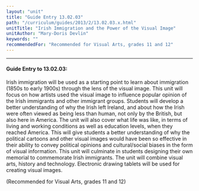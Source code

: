 ```yaml
---
layout: "unit"
title: "Guide Entry 13.02.03"
path: "/curriculum/guides/2013/2/13.02.03.x.html"
unitTitle: "Irish Immigration and the Power of the Visual Image"
unitAuthor: "Mary-Doris Devlin"
keywords: ""
recommendedFor: "Recommended for Visual Arts, grades 11 and 12"
---
```

<body>
<hr/>
<h4>
Guide Entry to 13.02.03:
</h4>
<p>
Irish immigration will be used as a starting point to learn about immigration (1850s to early 1900s) through the lens of the visual image. This unit will focus on how artists used the visual image to influence popular opinion of the Irish immigrants and other immigrant groups. Students will develop a better understanding of why the Irish left Ireland, and about how the Irish were often viewed as being less than human, not only by the British, but also here in America. The unit will also cover what life was like, in terms of living and working conditions as well as education levels, when they reached America. This will give students a better understanding of why the political cartoons and other visual images would have been so effective in their ability to convey political opinions and cultural/social biases in the form of visual information. This unit will culminate in students designing their own memorial to commemorate Irish immigrants. The unit will combine visual arts, history and technology. Electronic drawing tablets will be used for creating visual images.
</p>
<p>
(Recommended for Visual Arts, grades 11 and 12)
</p>
</body>